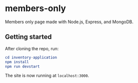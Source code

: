# members-only
Members only page made with Node.js, Express, and MongoDB.

## Getting started

After cloning the repo, run:

```elm
cd inventory-application
npm install
npm run devstart
```

The site is now running at `localhost:3000`.
